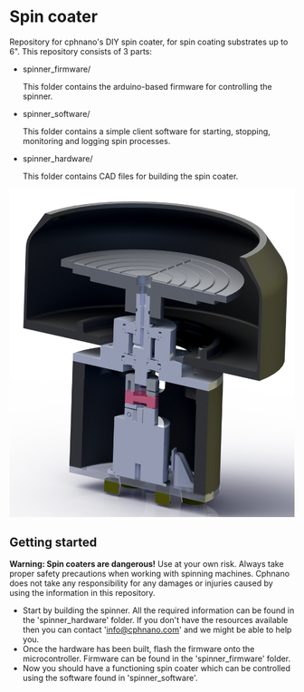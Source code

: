 Spin coater
====

Repository for cphnano's DIY spin coater, for spin coating substrates up to 6".
This repository consists of 3 parts: 
 - spinner_firmware/
   
   This folder contains the arduino-based firmware for controlling the spinner.
   
 - spinner_software/
  
   This folder contains a simple client software for starting, stopping, monitoring and logging spin processes.
 
 - spinner_hardware/
 
   This folder contains CAD files for building the spin coater. 
   
![Spin coater 2](spinner_hardware/renders/SOLW_20180625_spinner_assembly_render_cropped.png)

Getting started
-------
**Warning: Spin coaters are dangerous!**
Use at your own risk.
Always take proper safety precautions when working with spinning machines. Cphnano does not take any responsibility for any damages or injuries caused by using the information in this repository. 

 - Start by building the spinner. All the required information can be found in the 'spinner_hardware' folder. If you don't have the resources available  then you can contact 'info@cphnano.com' and we might be able to help you. 
 - Once the hardware has been built, flash the firmware onto the microcontroller. Firmware can be found in the 'spinner_firmware' folder. 
 - Now you should have a functioning spin coater which can be controlled using the software found in 'spinner_software'. 
